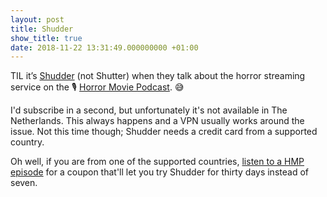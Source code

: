 ```yaml
---
layout: post
title: Shudder
show_title: true
date: 2018-11-22 13:31:49.000000000 +01:00
---
```

TIL it’s [Shudder](https://www.shudder.com) (not Shutter) when they talk about the horror streaming service on the 🎙 [Horror Movie Podcast](https://overcast.fm/itunes589992136/horror-movie-podcast). 😅

I'd subscribe in a second, but unfortunately it's not available in The Netherlands. This always happens and a VPN usually works around the issue. Not this time though; Shudder needs a credit card from a supported country.

Oh well, if you are from one of the supported countries, [listen to a HMP episode](https://overcast.fm/+ykWC7p7M) for a coupon that'll let you try Shudder for thirty days instead of seven.
